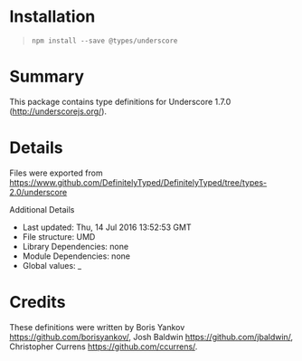 # Installation
> `npm install --save @types/underscore`

# Summary
This package contains type definitions for Underscore 1.7.0 (http://underscorejs.org/).

# Details
Files were exported from https://www.github.com/DefinitelyTyped/DefinitelyTyped/tree/types-2.0/underscore

Additional Details
 * Last updated: Thu, 14 Jul 2016 13:52:53 GMT
 * File structure: UMD
 * Library Dependencies: none
 * Module Dependencies: none
 * Global values: _

# Credits
These definitions were written by Boris Yankov <https://github.com/borisyankov/>, Josh Baldwin <https://github.com/jbaldwin/>, Christopher Currens <https://github.com/ccurrens/>.
